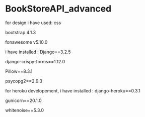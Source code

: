 # BookStoreAPI_advanced

for design i have used:
css

bootstrap 4.1.3

fonawesome v5.10.0

i have installed :
Django==3.2.5

django-crispy-forms==1.12.0

Pillow==8.3.1

psycopg2==2.9.3

for heroku developement, i have installed :
django-heroku==0.3.1

gunicorn==20.1.0

whitenoise==5.3.0
